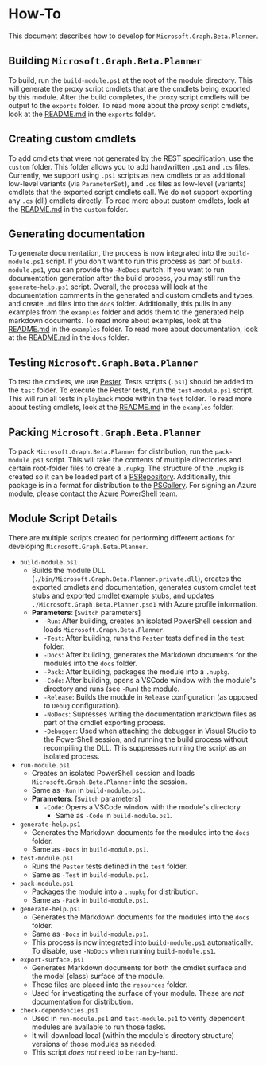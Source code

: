 # How-To
This document describes how to develop for `Microsoft.Graph.Beta.Planner`.

## Building `Microsoft.Graph.Beta.Planner`
To build, run the `build-module.ps1` at the root of the module directory. This will generate the proxy script cmdlets that are the cmdlets being exported by this module. After the build completes, the proxy script cmdlets will be output to the `exports` folder. To read more about the proxy script cmdlets, look at the [README.md](exports/README.md) in the `exports` folder.

## Creating custom cmdlets
To add cmdlets that were not generated by the REST specification, use the `custom` folder. This folder allows you to add handwritten `.ps1` and `.cs` files. Currently, we support using `.ps1` scripts as new cmdlets or as additional low-level variants (via `ParameterSet`), and `.cs` files as low-level (variants) cmdlets that the exported script cmdlets call. We do not support exporting any `.cs` (dll) cmdlets directly. To read more about custom cmdlets, look at the [README.md](custom/README.md) in the `custom` folder.

## Generating documentation
To generate documentation, the process is now integrated into the `build-module.ps1` script. If you don't want to run this process as part of `build-module.ps1`, you can provide the `-NoDocs` switch. If you want to run documentation generation after the build process, you may still run the `generate-help.ps1` script. Overall, the process will look at the documentation comments in the generated and custom cmdlets and types, and create `.md` files into the `docs` folder. Additionally, this pulls in any examples from the `examples` folder and adds them to the generated help markdown documents. To read more about examples, look at the [README.md](examples/README.md) in the `examples` folder. To read more about documentation, look at the [README.md](docs/README.md) in the `docs` folder.

## Testing `Microsoft.Graph.Beta.Planner`
To test the cmdlets, we use [Pester](https://github.com/pester/Pester). Tests scripts (`.ps1`) should be added to the `test` folder. To execute the Pester tests, run the `test-module.ps1` script. This will run all tests in `playback` mode within the `test` folder. To read more about testing cmdlets, look at the [README.md](examples/README.md) in the `examples` folder.

## Packing `Microsoft.Graph.Beta.Planner`
To pack `Microsoft.Graph.Beta.Planner` for distribution, run the `pack-module.ps1` script. This will take the contents of multiple directories and certain root-folder files to create a `.nupkg`. The structure of the `.nupkg` is created so it can be loaded part of a [PSRepository](https://learn.microsoft.com/powershell/module/powershellget/register-psrepository). Additionally, this package is in a format for distribution to the [PSGallery](https://www.powershellgallery.com/). For signing an Azure module, please contact the [Azure PowerShell](https://github.com/Azure/azure-powershell) team.

## Module Script Details
There are multiple scripts created for performing different actions for developing `Microsoft.Graph.Beta.Planner`.
- `build-module.ps1`
  - Builds the module DLL (`./bin/Microsoft.Graph.Beta.Planner.private.dll`), creates the exported cmdlets and documentation, generates custom cmdlet test stubs and exported cmdlet example stubs, and updates `./Microsoft.Graph.Beta.Planner.psd1` with Azure profile information.
  - **Parameters**: [`Switch` parameters]
    - `-Run`: After building, creates an isolated PowerShell session and loads `Microsoft.Graph.Beta.Planner`.
    - `-Test`: After building, runs the `Pester` tests defined in the `test` folder.
    - `-Docs`: After building, generates the Markdown documents for the modules into the `docs` folder.
    - `-Pack`: After building, packages the module into a `.nupkg`.
    - `-Code`: After building, opens a VSCode window with the module's directory and runs (see `-Run`) the module.
    - `-Release`: Builds the module in `Release` configuration (as opposed to `Debug` configuration).
    - `-NoDocs`: Supresses writing the documentation markdown files as part of the cmdlet exporting process.
    - `-Debugger`: Used when attaching the debugger in Visual Studio to the PowerShell session, and running the build process without recompiling the DLL. This suppresses running the script as an isolated process.
- `run-module.ps1`
  - Creates an isolated PowerShell session and loads `Microsoft.Graph.Beta.Planner` into the session.
  - Same as `-Run` in `build-module.ps1`.
  - **Parameters**: [`Switch` parameters]
    - `-Code`: Opens a VSCode window with the module's directory.
      - Same as `-Code` in `build-module.ps1`.
- `generate-help.ps1`
  - Generates the Markdown documents for the modules into the `docs` folder.
  - Same as `-Docs` in `build-module.ps1`.
- `test-module.ps1`
  - Runs the `Pester` tests defined in the `test` folder.
  - Same as `-Test` in `build-module.ps1`.
- `pack-module.ps1`
  - Packages the module into a `.nupkg` for distribution.
  - Same as `-Pack` in `build-module.ps1`.
- `generate-help.ps1`
  - Generates the Markdown documents for the modules into the `docs` folder.
  - Same as `-Docs` in `build-module.ps1`.
  - This process is now integrated into `build-module.ps1` automatically. To disable, use `-NoDocs` when running `build-module.ps1`.
- `export-surface.ps1`
  - Generates Markdown documents for both the cmdlet surface and the model (class) surface of the module.
  - These files are placed into the `resources` folder.
  - Used for investigating the surface of your module. These are *not* documentation for distribution.
- `check-dependencies.ps1`
  - Used in `run-module.ps1` and `test-module.ps1` to verify dependent modules are available to run those tasks.
  - It will download local (within the module's directory structure) versions of those modules as needed.
  - This script *does not* need to be ran by-hand.